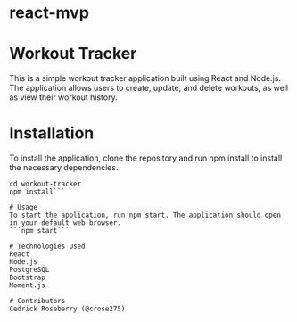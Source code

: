 # react-mvp

# Workout Tracker
This is a simple workout tracker application built using React and Node.js. The application allows users to create, update, and delete workouts, as well as view their workout history.

# Installation
To install the application, clone the repository and run npm install to install the necessary dependencies.

```git clone https://github.com/your-username/workout-tracker.git
cd workout-tracker
npm install```

# Usage
To start the application, run npm start. The application should open in your default web browser.
```npm start```

# Technologies Used
React
Node.js
PostgreSQL
Bootstrap
Moment.js

# Contributors
Cedrick Roseberry (@crose275)
